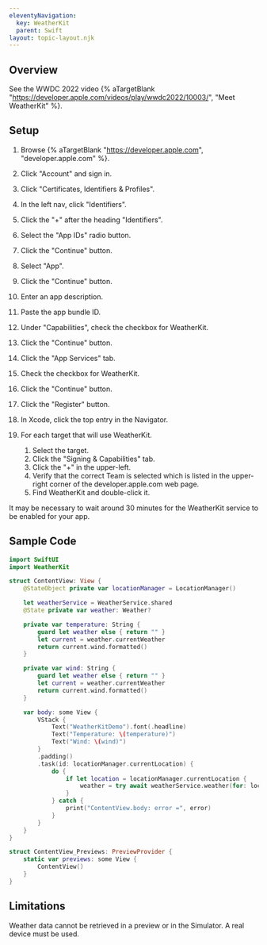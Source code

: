 ```yaml
---
eleventyNavigation:
  key: WeatherKit
  parent: Swift
layout: topic-layout.njk
---
```


## Overview

See the WWDC 2022 video {% aTargetBlank
"https://developer.apple.com/videos/play/wwdc2022/10003/", "Meet WeatherKit" %}.

## Setup

1. Browse {% aTargetBlank "https://developer.apple.com",
   "developer.apple.com" %}.
1. Click "Account" and sign in.
1. Click "Certificates, Identifiers & Profiles".
1. In the left nav, click "Identifiers".
1. Click the "+" after the heading "Identifiers".
1. Select the "App IDs" radio button.
1. Click the "Continue" button.
1. Select "App".
1. Click the "Continue" button.
1. Enter an app description.
1. Paste the app bundle ID.
1. Under "Capabilities", check the checkbox for WeatherKit.
1. Click the "Continue" button.
1. Click the "App Services" tab.
1. Check the checkbox for WeatherKit.
1. Click the "Continue" button.
1. Click the "Register" button.

1. In Xcode, click the top entry in the Navigator.
1. For each target that will use WeatherKit.

   1. Select the target.
   1. Click the "Signing & Capabilities" tab.
   1. Click the "+" in the upper-left.
   1. Verify that the correct Team is selected which is listed in
      the upper-right corner of the developer.apple.com web page.
   1. Find WeatherKit and double-click it.

It may be necessary to wait around 30 minutes
for the WeatherKit service to be enabled for your app.

## Sample Code

```swift
import SwiftUI
import WeatherKit

struct ContentView: View {
    @StateObject private var locationManager = LocationManager()

    let weatherService = WeatherService.shared
    @State private var weather: Weather?

    private var temperature: String {
        guard let weather else { return "" }
        let current = weather.currentWeather
        return current.wind.formatted()
    }

    private var wind: String {
        guard let weather else { return "" }
        let current = weather.currentWeather
        return current.wind.formatted()
    }

    var body: some View {
        VStack {
            Text("WeatherKitDemo").font(.headline)
            Text("Temperature: \(temperature)")
            Text("Wind: \(wind)")
        }
        .padding()
        .task(id: locationManager.currentLocation) {
            do {
                if let location = locationManager.currentLocation {
                    weather = try await weatherService.weather(for: location)
                }
            } catch {
                print("ContentView.body: error =", error)
            }
        }
    }
}

struct ContentView_Previews: PreviewProvider {
    static var previews: some View {
        ContentView()
    }
}
```

## Limitations

Weather data cannot be retrieved in a preview or in the Simulator.
A real device must be used.
